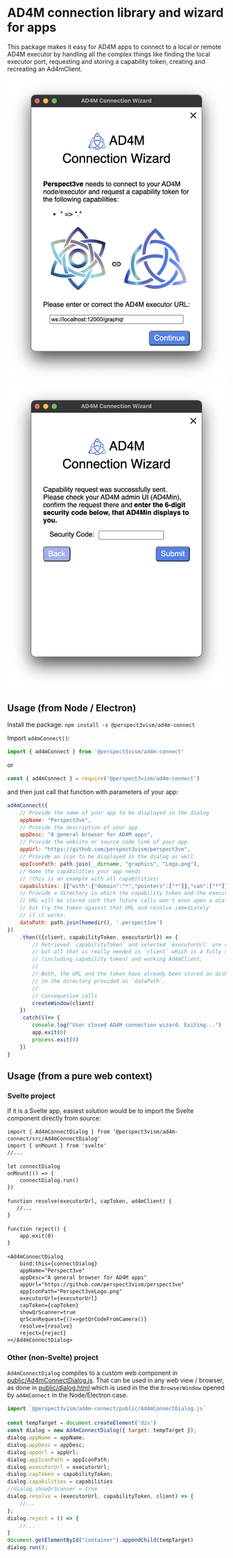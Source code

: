 # AD4M connection library and wizard for apps

This package makes it easy for AD4M apps to connect to a local or remote AD4M executor by handling all the complex things like finding the local executor port, requesting and storing a capability token, creating and recreating an Ad4mClient.

![](screenshots/Screenshot_executor_url.png)
![](screenshots/Screenshot_security_code.png)
## Usage (from Node / Electron)

Install the package:
```npm install -s @perspect3vism/ad4m-connect```

Import `ad4mConnect()`:
```js
import { ad4mConnect } from '@perspect3vism/ad4m-connect'
```
or
```js
const { ad4mConnect } = require('@perspect3vism/ad4m-connect')
```

and then just call that function with parameters of your app:
```js
ad4mConnect({
    // Provide the name of your app to be displayed in the dialog
    appName: "Perspect3ve",
    // Provide the description of your app
    appDesc: "A general browser for AD4M apps",
    // Provide the website or source code link of your app
    appUrl: "https://github.com/perspect3vism/perspect3ve",
    // Provide an icon to be displayed in the dialog as well
    appIconPath: path.join(__dirname, "graphics", "Logo.png"), 
    // Name the capabilities your app needs
    // (this is an example with all capabilities)
    capabilities: [{"with":{"domain":"*","pointers":["*"]},"can":["*"]}], 
    // Provide a directory in which the capability token and the executor
    // URL will be stored such that future calls won't even open a dialog
    // but try the token against that URL and resolve immediately
    // if it works.
    dataPath: path.join(homedir(), '.perspect3ve')
})
    .then(({client, capabilityToken, executorUrl}) => {
        // Retrieved `capabilityToken` and selected `executorUrl` are returned
        // but all that is really needed is `client` which is a fully setup
        // (including capability token) and working Ad4mClient.
        //
        // Both, the URL and the token have already been stored on disk
        // in the directory provided as `dataPath`.
        //
        // Consequetive calls
        createWindow(client)
    })
    .catch(()=> {
        console.log("User closed AD4M connection wizard. Exiting...")
        app.exit(0)
        process.exit(0)
    }) 
}
```

## Usage (from a pure web context)

### Svelte project
If it is a Svelte app, easiest solution would be to import the Svelte component directly from source:

```svelte
import { Ad4mConnectDialog } from '@perspect3vism/ad4m-connect/src/Ad4mConnectDialog'
import { onMount } from 'svelte'
//...

let connectDialog
onMount(() => {
    connectDialog.run()
})

function resolve(executorUrl, capToken, ad4mClient) {
   //... 
}

function reject() {
    app.exit(0)
}

<Ad4mConnectDialog
    bind:this={connectDialog}
    appName="Perspect3ve"
    appDesc="A general browser for AD4M apps"
    appUrl="https://github.com/perspect3vism/perspect3ve"
    appIconPath="Perspect3veLogo.png"
    executorUrl={executorUrl} 
    capToken={capToken}
    showQrScanner=true
    qrScanRequest={()=>getQrCodeFromCamera()}
    resolve={resolve}
    reject={reject}
></Ad4mConnectDialog>
```

### Other (non-Svelte) project

`Ad4mConnectDialog` compiles to a custom web component in [public/Ad4mConnectDialog.js](public/Ad4mConnectDialog.js).
That can be used in any web view / browser, as done in [public/dialog.html](public/dialog.html) which is used in the the `BrowserWindow` opened by `ad4mConnect` in the Node/Electron case.

```js
import `@perspect3vism/ad4m-connect/public/Ad4mConnectDialog.js`

const tempTarget = document.createElement('div')
const dialog = new Ad4mConnectDialog({ target: tempTarget });
dialog.appName = appName;
dialog.appDesc = appDesc;
dialog.appUrl = appUrl;
dialog.appIconPath = appIconPath;
dialog.executorUrl = executorUrl;
dialog.capToken = capabilityToken;
dialog.capabilities = capabilities
//dialog.showQrScanner = true
dialog.resolve = (executorUrl, capabilityToken, client) => {
    //...
};
dialog.reject = () => {
    //...
}
document.getElementById("container").appendChild(tempTarget)  
dialog.run();
```

